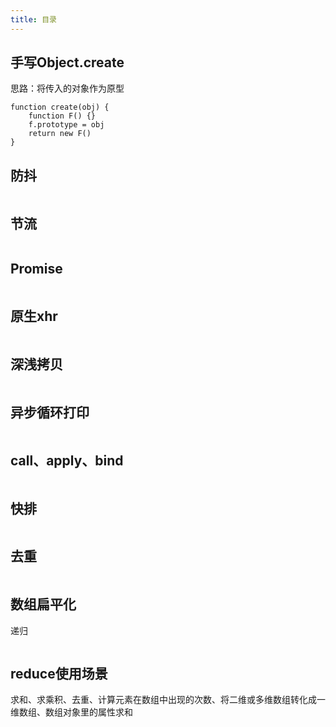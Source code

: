 ```yaml
---
title: 目录
---
```


手写Object.create
---
思路：将传入的对象作为原型
```
function create(obj) {
    function F() {}
    f.prototype = obj
    return new F()
}
```
防抖
---
```

```
节流
---
```

```
Promise
---
```

```
原生xhr
---
```

```
深浅拷贝
---
```

```
异步循环打印
---
```

```
call、apply、bind
---
```

```
快排
---
```

```
去重
---
```

```
数组扁平化
---
递归
```

```
reduce使用场景
---
求和、求乘积、去重、计算元素在数组中出现的次数、将二维或多维数组转化成一维数组、数组对象里的属性求和
```

```